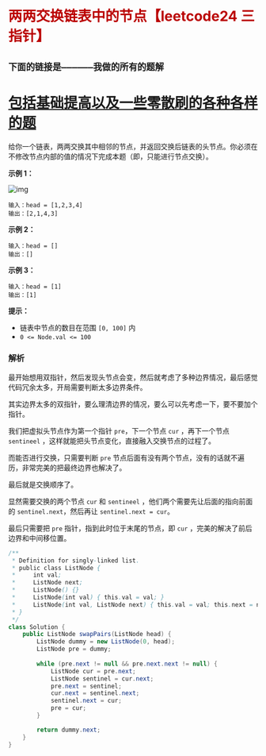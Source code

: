# <font color='bb000'>两两交换链表中的节点【leetcode24 三指针】</font>

## **`下面的链接是——————我做的所有的题解`**

# [包括基础提高以及一些零散刷的各种各样的题](https://www.acwing.com/blog/content/33005/) 

给你一个链表，两两交换其中相邻的节点，并返回交换后链表的头节点。你必须在不修改节点内部的值的情况下完成本题（即，只能进行节点交换）。

 

**示例 1：**

![img](https://assets.leetcode.com/uploads/2020/10/03/swap_ex1.jpg)

```
输入：head = [1,2,3,4]
输出：[2,1,4,3]
```

**示例 2：**

```
输入：head = []
输出：[]
```

**示例 3：**

```
输入：head = [1]
输出：[1]
```

 

**提示：**

- 链表中节点的数目在范围 `[0, 100]` 内
- `0 <= Node.val <= 100`



### 解析

最开始想用双指针，然后发现头节点会变，然后就考虑了多种边界情况，最后感觉代码冗余太多，开局需要判断太多边界条件。

其实边界太多的双指针，要么理清边界的情况，要么可以先考虑一下，要不要加个指针。

我们把虚拟头节点作为第一个指针 `pre`，下一个节点 `cur` ，再下一个节点 `sentineel` ，这样就能把头节点变化，直接融入交换节点的过程了。

而能否进行交换，只需要判断 `pre` 节点后面有没有两个节点，没有的话就不遍历，非常完美的把最终边界也解决了。

最后就是交换顺序了。

显然需要交换的两个节点 `cur` 和 `sentineel` ，他们两个需要先让后面的指向前面的 `sentinel.next`，然后再让 `sentinel.next = cur`。

最后只需要把 `pre` 指针，指到此时位于末尾的节点，即 `cur` ，完美的解决了前后边界和中间移位置。

```java
/**
 * Definition for singly-linked list.
 * public class ListNode {
 *     int val;
 *     ListNode next;
 *     ListNode() {}
 *     ListNode(int val) { this.val = val; }
 *     ListNode(int val, ListNode next) { this.val = val; this.next = next; }
 * }
 */
class Solution {
    public ListNode swapPairs(ListNode head) {
        ListNode dummy = new ListNode(0, head);
        ListNode pre = dummy;
        
        while (pre.next != null && pre.next.next != null) {
            ListNode cur = pre.next;
            ListNode sentinel = cur.next;   
            pre.next = sentinel;
            cur.next = sentinel.next;
            sentinel.next = cur;
            pre = cur;
        }

        return dummy.next;
    }
}
```













